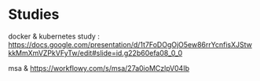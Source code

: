 # Studies

docker & kubernetes study : https://docs.google.com/presentation/d/1t7FoDOgOjO5ew86rrYcnfisXJStwkkMmXmVZPkVFyTw/edit#slide=id.g22b60efa08_0_0

msa &
https://workflowy.com/s/msa/27a0ioMCzlpV04Ib
